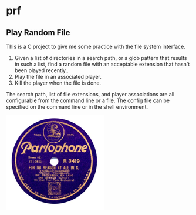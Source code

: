 # prf

## Play Random File

This is a C project to give me some practice with the file system interface.

1. Given a list of directories in a search path, or a glob pattern that results in such a list, find a random file with an acceptable extension that hasn't been played recently..
2. Play the file in an associated player.
3. Kill the player when the file is done.

The search path, list of file extensions, and player associations are all
configurable from the command line or a file.  The config file can be
specified on the command line or in the shell environment.

<a href="http://en.wikipedia.org/wiki/For_No_Reason_at_All_in_C">
  <img src="./data/Parlophfornoreason.jpg" height="260" width="266" alt="For Nor Reason At All In C" title="Well, C is kind of fun, actually."/>
</a>
